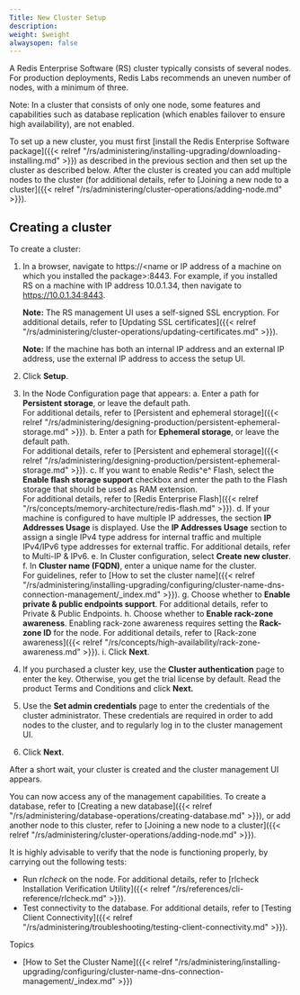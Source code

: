 ```yaml
---
Title: New Cluster Setup
description: 
weight: $weight
alwaysopen: false
---
```

A Redis Enterprise Software (RS) cluster typically consists of several
nodes. For production deployments, Redis Labs recommends an uneven
number of nodes, with a minimum of three.

Note: In a cluster that consists of only one node, some features and
capabilities such as database replication (which enables failover to
ensure high availability), are not enabled.

To set up a new cluster, you must first [install the Redis Enterprise
Software
package]({{< relref "/rs/administering/installing-upgrading/downloading-installing.md" >}})
as described in the previous section and then set up the cluster as
described below. After the cluster is created you can add multiple nodes
to the cluster (for additional details, refer to [Joining a new node to
a
cluster]({{< relref "/rs/administering/cluster-operations/adding-node.md" >}}).

## Creating a cluster

To create a cluster:

1. In a browser, navigate to https://\<name or IP address of a machine
    on which you installed the package\>:8443. For example, if you
    installed RS on a machine with IP address 10.0.1.34, then navigate
    to https://10.0.1.34:8443.

    **Note:** The RS management UI uses a self-signed SSL encryption.
    For additional details, refer to [Updating SSL
    certificates]({{< relref "/rs/administering/cluster-operations/updating-certificates.md" >}}).

    **Note:** If the machine has both an internal IP address and an
    external IP address, use the external IP address to access the setup
    UI.

1. Click **Setup**.
1. In the Node Configuration page that appears:
    a.  Enter a path for **Persistent storage**, or leave the default
        path.\
        For additional details, refer to [Persistent and ephemeral
        storage]({{< relref "/rs/administering/designing-production/persistent-ephemeral-storage.md" >}}).
    b.  Enter a path for **Ephemeral storage**, or leave the default
        path.\
        For additional details, refer to [Persistent and ephemeral
        storage]({{< relref "/rs/administering/designing-production/persistent-ephemeral-storage.md" >}}).
    c.  If you want to enable Redis^e^ Flash, select the **Enable flash
        storage support** checkbox and enter the path to the Flash
        storage that should be used as RAM extension.\
        For additional details, refer to [Redis Enterprise
        Flash]({{< relref "/rs/concepts/memory-architecture/redis-flash.md" >}}).
    d.  If your machine is configured to have multiple IP addresses, the
        section **IP Addresses Usage** is displayed. Use the **IP
        Addresses Usage** section to assign a single IPv4 type address
        for internal traffic and multiple IPv4/IPv6 type addresses for
        external traffic. For additional details, refer to Multi-IP &
        IPv6.
    e.  In Cluster configuration, select **Create new cluster**.
    f.  In **Cluster name (FQDN)**, enter a unique name for the
        cluster.\
        For guidelines, refer to [How to set the cluster
        name]({{< relref "/rs/administering/installing-upgrading/configuring/cluster-name-dns-connection-management/_index.md" >}}).
    g.  Choose whether to **Enable private & public endpoints support**.
        For additional details, refer to Private & Public Endpoints.
    h.  Choose whether to **Enable rack-zone awareness**. Enabling
        rack-zone awareness requires setting the **Rack-zone ID** for
        the node. For additional details, refer to [Rack-zone
        awareness]({{< relref "/rs/concepts/high-availability/rack-zone-awareness.md" >}}).
    i.  Click **Next**.
1. If you purchased a cluster key, use the **Cluster authentication**
    page to enter the key. Otherwise, you get the trial license by
    default. Read the product Terms and Conditions and click **Next.**
1. Use the **Set admin credentials** page to enter the credentials of
    the cluster administrator. These credentials are required in order
    to add nodes to the cluster, and to regularly log in to the cluster
    management UI.
1. Click **Next**.

After a short wait, your cluster is created and the cluster management
UI appears.

You can now access any of the management capabilities. To create a
database, refer to [Creating a new
database]({{< relref "/rs/administering/database-operations/creating-database.md" >}}),
or add another node to this cluster, refer to [Joining a new node to a
cluster]({{< relref "/rs/administering/cluster-operations/adding-node.md" >}}).

It is highly advisable to verify that the node is functioning properly,
by carrying out the following tests:

-   Run *rlcheck* on the node. For additional details, refer to [rlcheck
    Installation Verification
    Utility]({{< relref "/rs/references/cli-reference/rlcheck.md" >}}).
-   Test connectivity to the database. For additional details, refer to
    [Testing Client
    Connectivity]({{< relref "/rs/administering/troubleshooting/testing-client-connectivity.md" >}}).

Topics

-   [How to Set the Cluster
    Name]({{< relref "/rs/administering/installing-upgrading/configuring/cluster-name-dns-connection-management/_index.md" >}})
